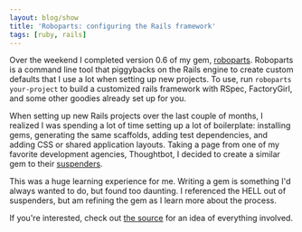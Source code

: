 ```yaml
---
layout: blog/show
title: 'Roboparts: configuring the Rails framework'
tags: [ruby, rails]
---
```

Over the weekend I completed version 0.6 of my gem, [roboparts]. Roboparts is a command line tool that piggybacks on the Rails engine to create custom defaults that I use a lot when setting up new projects. To use, run `roboparts your-project` to build a customized rails framework with RSpec, FactoryGirl, and some other goodies already set up for you.

[roboparts]: https://rubygems.org/gems/roboparts

When setting up new Rails projects over the last couple of months, I realized I was spending a lot of time setting up a lot of boilerplate: installing gems,  generating the same scaffolds, adding test dependencies, and adding CSS or shared application layouts. Taking a page from one of my favorite development agencies, Thoughtbot, I decided to create a similar gem to their [suspenders].

[suspenders]: https://github.com/thoughtbot/suspenders

This was a huge learning experience for me. Writing a gem is something I'd always wanted to do, but found too daunting. I referenced the HELL out of suspenders, but am refining the gem as I learn more about the process.

If you're interested, check out [the source] for an idea of everything involved.

[the source]: http://github.com/silentpost/roboparts
